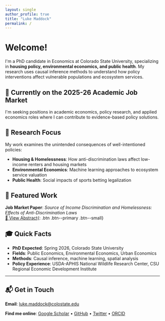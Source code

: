 ```yaml
---
layout: single
author_profile: true
title: "Luke Maddock"
permalink: /
---
```


# Welcome!

I'm a PhD candidate in Economics at Colorado State University, specializing in **housing policy, environmental economics, and public health**. My research uses causal inference methods to understand how policy interventions affect vulnerable populations and ecosystem services.

## 🎯 Currently on the 2025-26 Academic Job Market

I'm seeking positions in academic economics, policy research, and applied economics roles where I can contribute to evidence-based policy solutions.

## 🔬 Research Focus

My work examines the unintended consequences of well-intentioned policies:

- **Housing & Homelessness**: How anti-discrimination laws affect low-income renters and housing markets  
- **Environmental Economics**: Machine learning approaches to ecosystem service valuation  
- **Public Health**: Social impacts of sports betting legalization  

## 📄 Featured Work

**Job Market Paper**: *Source of Income Discrimination and Homelessness: Effects of Anti-Discrimination Laws*  
[📄 View Abstract](/assets/Maddock_JMP.pdf){: .btn .btn--primary .btn--small}

## 🎓 Quick Facts

- **PhD Expected**: Spring 2026, Colorado State University
- **Fields**: Public Economics, Environmental Economics, Urban Economics
- **Methods**: Causal inference, machine learning, spatial analysis
- **Policy Experience**: USDA-APHIS National Wildlife Research Center, CSU Regional Economic Development Institute

---

## 📬 Get in Touch

**Email**: [luke.maddock@colostate.edu](mailto:luke.maddock@colostate.edu)

**Find me online**: [Google Scholar](https://scholar.google.com/citations?user=L5dqWugAAAAJ&hl=en) • [GitHub](https://github.com/L-Maddock) • [Twitter](https://x.com/Luke_Maddock) • [ORCID](https://orcid.org/0000-0001-5701-3425)

